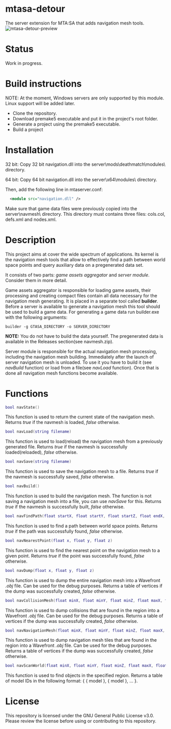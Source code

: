 # mtasa-detour
The server extension for MTA:SA that adds navigation mesh tools.
![mtasa-detour-preview](https://github.com/tederis/mtasa-detour/assets/12121551/1cf56319-6555-4253-aa5d-2ae5072c2a51)

Status
======

Work in progress.

Build instructions
======

NOTE: At the moment, Windows servers are only supported by this module. Linux support will be added later.
* Clone the repository.
* Download premake5 executable and put it in the project's root folder.
* Generate a project using the premake5 executable.
* Build a project

Installation
======

32 bit: Copy 32 bit navigation.dll into the server\mods\deathmatch\modules\ directory.

64 bit: Copy 64 bit navigation.dll into the server\x64\modules\ directory.

Then, add the following line in mtaserver.conf:
```xml
  <module src="navigation.dll" />
```

Make sure that game data files were previously copied into the server\navmesh\ directory. This directory must contains three files: cols.col, defs.xml and nodes.xml.

Description
======

This project aims at cover the wide spectrum of applications. Its kernel is the navigation mesh tools that allow to effectively find a path between world space points and query auxiliary data on a pregenerated data set.

It consists of two parts: *game assets aggregator* and *server module*. Сonsider them in more detail.

Game assets aggregator is responsible for loading game assets, their processing and creating compact files contain all data necessary for the navigation mesh generating. It is placed in a separate tool called **builder**. Before a server is available to generate a navigation mesh this tool should be used to build a game data. For generating a game data run builder.exe with the following arguments:
```
builder -g GTASA_DIRECTORY -o SERVER_DIRECTORY
```

**NOTE:** You do not have to build the data yourself. The pregenerated data is available in the Releases section(see navmesh.zip).

Server module is responsible for the actual navigation mesh processing, including the navigation mesh building. Immediately after the launch of server navigation mesh is unloaded. To use it you have to build it (see *navBuild* function) or load from a file(see *navLoad* function). Once that is done all navigation mesh functions become available. 

Functions
======
```lua
bool navState()
```
This function is used to return the current state of the navigation mesh. Returns *true* if the navmesh is loaded, *false* otherwise.

```lua
bool navLoad(string filename)
```
This function is used to load(reload) the navigation mesh from a previously generated file. Returns *true* if the navmesh is successfully loaded(reloaded), *false* otherwise.

```lua
bool navSave(string filename)
```
This function is used to save the navigation mesh to a file. Returns *true* if the navmesh is successfully saved, *false* otherwise.

```lua
bool navBuild()
```
This function is used to build the navigation mesh. The function is not saving a navigation mesh into  a file, you can use *navSave* for this. Returns *true* if the navmesh is successfully built, *false* otherwise.

```lua
bool navFindPath(float startX, float startY, float startZ, float endX, float endY, float endZ)
```
This function is used to find a path between world space points. Returns *true* if the path was successfully found, *false* otherwise.

```lua
bool navNearestPoint(float x, float y, float z)
```
This function is used to find the nearest point on the navigation mesh to a given point. Returns *true* if the point was successfully found, *false* otherwise.

```lua
bool navDump(float x, float y, float z)
```
This function is used to dump the entire navigation mesh into a Wavefront *.obj* file. Can be used for the debug purposes. Returns a table of vertices if the dump was successfully created, *false* otherwise.

```lua
bool navCollisionMesh(float minX, float minY, float minZ, float maxX, float maxY, float maxZ, float bias)
```
This function is used to dump collisions that are found in the region into a Wavefront *.obj* file. Can be used for the debug purposes. Returns a table of vertices if the dump was successfully created, *false* otherwise.

```lua
bool navNavigationMesh(float minX, float minY, float minZ, float maxX, float maxY, float maxZ, float bias)
```
This function is used to dump navigation mesh tiles that are found in the region into a Wavefront *.obj* file. Can be used for the debug purposes. Returns a table of vertices if the dump was successfully created, *false* otherwise.

```lua
bool navScanWorld(float minX, float minY, float minZ, float maxX, float maxY, float maxZ)
```
This function is used to find objects in the specified region. Returns a table of model IDs in the following format: { { model }, { model }, ... }.

License
======
This repository is licensed under the GNU General Public License v3.0. Please review the license before using or contributing to this repository.
